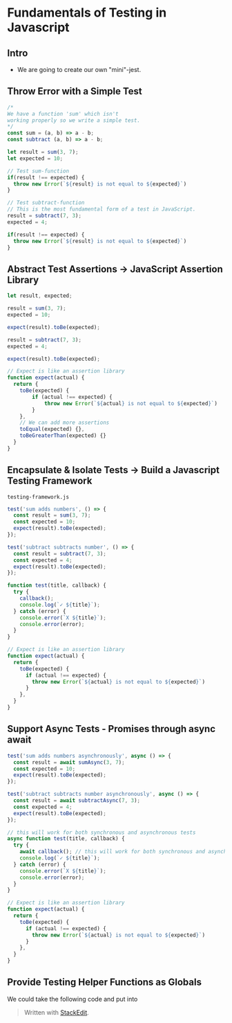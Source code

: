 # Fundamentals of Testing in Javascript

## Intro
- We are going to create our own "mini"-jest. 

## Throw Error with a Simple Test

```js
/*
We have a function 'sum' which isn't
working properly so we write a simple test.
*/
const sum = (a, b) => a - b;
const subtract (a, b) => a - b; 

let result = sum(3, 7);
let expected = 10;

// Test sum-function
if(result !== expected) {
  throw new Error(`${result} is not equal to ${expected}`)
}

// Test subtract-function
// This is the most fundamental form of a test in JavaScript.
result = subtract(7, 3);
expected = 4;

if(result !== expected) {
  throw new Error(`${result} is not equal to ${expected}`)
}

```

## Abstract Test Assertions -> JavaScript Assertion Library

```js
let result, expected;

result = sum(3, 7);
expected = 10;

expect(result).toBe(expected);

result = subtract(7, 3);
expected = 4;

expect(result).toBe(expected);

// Expect is like an assertion library
function expect(actual) {
  return {
    toBe(expected) {
        if (actual !== expected) {
            throw new Error(`${actual} is not equal to ${expected}`)
        }
    },
    // We can add more assertions
    toEqual(expected) {},
    toBeGreaterThan(expected) {}
  }
}
```

## Encapsulate & Isolate Tests -> Build a Javascript Testing Framework

`testing-framework.js`
```js
test('sum adds numbers', () => {
  const result = sum(3, 7);
  const expected = 10;
  expect(result).toBe(expected);
});

test('subtract subtracts number', () => {
  const result = subtract(7, 3);
  const expected = 4;
  expect(result).toBe(expected);
});

function test(title, callback) {
  try {
    callback();
    console.log(`✓ ${title}`);
  } catch (error) {
    console.error(`X ${title}`);
    console.error(error);
  }
}

// Expect is like an assertion library
function expect(actual) {
  return {
    toBe(expected) {
      if (actual !== expected) {
        throw new Error(`${actual} is not equal to ${expected}`)
      }
    },
  }
}
```

## Support Async Tests - Promises through async await

```js
test('sum adds numbers asynchronously', async () => {
  const result = await sumAsync(3, 7);
  const expected = 10;
  expect(result).toBe(expected);
});

test('subtract subtracts number asynchronously', async () => {
  const result = await subtractAsync(7, 3);
  const expected = 4;
  expect(result).toBe(expected);
});

// this will work for both synchronous and asynchronous tests
async function test(title, callback) {
  try {
    await callback(); // this will work for both synchronous and asynchronous tests
    console.log(`✓ ${title}`);
  } catch (error) {
    console.error(`X ${title}`);
    console.error(error);
  }
}

// Expect is like an assertion library
function expect(actual) {
  return {
    toBe(expected) {
      if (actual !== expected) {
        throw new Error(`${actual} is not equal to ${expected}`)
      }
    },
  }
}
```

## Provide Testing Helper Functions as Globals

We could take the following code and put into 

> Written with [StackEdit](https://stackedit.io/).
<!--stackedit_data:
eyJoaXN0b3J5IjpbLTMxOTE4NzQ5OSwxMzg3MzAzMzQ3LC0yNz
gwNjc5NzksMTU4NzM2ODcyMiwzNjc5MTc1OTcsODM3Njg1Njk3
XX0=
-->
